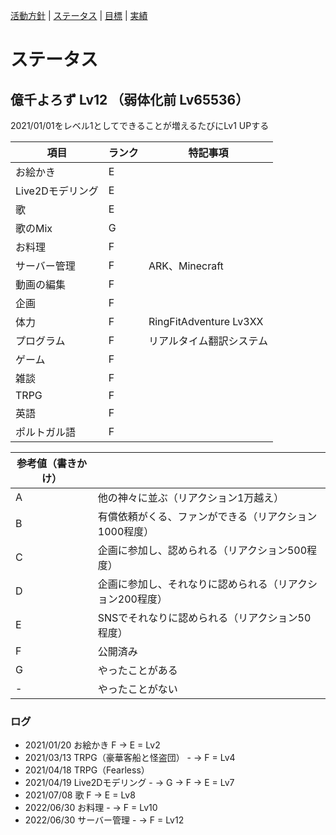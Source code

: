 [活動方針](index.md) | [ステータス](status.md) | [目標](achievement.md) | [実績](result.md)

# ステータス

## 億千よろず Lv12 （弱体化前 Lv65536）

2021/01/01をレベル1としてできることが増えるたびにLv1 UPする

| 項目 | ランク | 特記事項 |
| ---- | ---- | ---- |
| お絵かき | E |  |
| Live2Dモデリング | E |  |
| 歌 | E |  |
| 歌のMix | G |  |
| お料理 | F |  |
| サーバー管理 | F | ARK、Minecraft |
| 動画の編集 | F |  |
| 企画 | F |  |
| 体力 | F | RingFitAdventure Lv3XX |
| プログラム | F | リアルタイム翻訳システム |
| ゲーム | F |  |
| 雑談 | F |  |
| TRPG | F |  |
| 英語 | F |  |
| ポルトガル語 | F |  |

| 参考値（書きかけ） ||
| ---- | ---- |
| A | 他の神々に並ぶ（リアクション1万越え） |
| B | 有償依頼がくる、ファンができる（リアクション1000程度） |
| C | 企画に参加し、認められる（リアクション500程度） |
| D | 企画に参加し、それなりに認められる（リアクション200程度） |
| E | SNSでそれなりに認められる（リアクション50程度） |
| F | 公開済み |
| G | やったことがある |
| - | やったことがない | 

### ログ
- 2021/01/20 お絵かき F -> E = Lv2
- 2021/03/13 TRPG（豪華客船と怪盗団） - -> F = Lv4
- 2021/04/18 TRPG（Fearless）
- 2021/04/19 Live2Dモデリング - -> G -> F -> E = Lv7
- 2021/07/08 歌 F -> E = Lv8
- 2022/06/30 お料理 - -> F = Lv10
- 2022/06/30 サーバー管理 - -> F = Lv12
